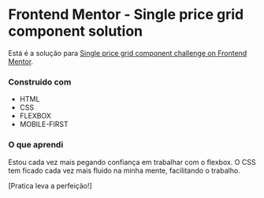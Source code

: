 # Frontend Mentor - Single price grid component solution

Está é a solução para [Single price grid component challenge on Frontend Mentor](https://www.frontendmentor.io/challenges/single-price-grid-component-5ce41129d0ff452fec5abbbc).


### Construido com

- HTML
- CSS
- FLEXBOX
- MOBILE-FIRST

### O que aprendi

Estou cada vez mais pegando confiança em trabalhar com o flexbox. O CSS tem ficado cada vez mais fluido na minha mente, facilitando o trabalho.




[Pratica leva a perfeição!]
